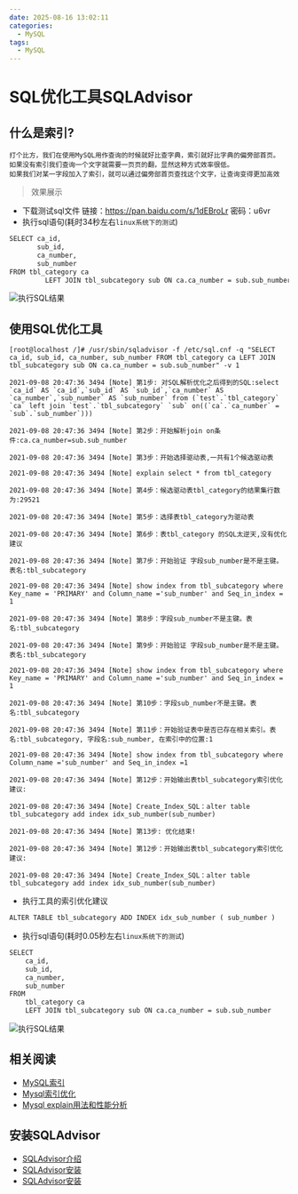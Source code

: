 ```yaml
---
date: 2025-08-16 13:02:11
categories:
  - MySQL
tags:
  - MySQL
---
```


# SQL优化工具SQLAdvisor

## 什么是索引?

```
打个比方，我们在使用MySQL用作查询的时候就好比查字典，索引就好比字典的偏旁部首页。
如果没有索引我们查询一个文字就需要一页页的翻，显然这种方式效率很低。
如果我们对某一字段加入了索引，就可以通过偏旁部首页查找这个文字，让查询变得更加高效
```

> 效果展示

- 下载测试sql文件 链接：<https://pan.baidu.com/s/1dEBroLr> 密码：u6vr
- 执行sql语句(耗时34秒左右`linux系统下的测试`)

```txt
SELECT ca_id,
       sub_id,
       ca_number,
       sub_number
FROM tbl_category ca
         LEFT JOIN tbl_subcategory sub ON ca.ca_number = sub.sub_number
```

![执行SQL结果](http://s.siushin.com/siushin/upload/mysql/1631104906157.png)

## 使用SQL优化工具

```shell
[root@localhost /]# /usr/sbin/sqladvisor -f /etc/sql.cnf -q "SELECT ca_id, sub_id, ca_number, sub_number FROM tbl_category ca LEFT JOIN tbl_subcategory sub ON ca.ca_number = sub.sub_number" -v 1

2021-09-08 20:47:36 3494 [Note] 第1步: 对SQL解析优化之后得到的SQL:select `ca_id` AS `ca_id`,`sub_id` AS `sub_id`,`ca_number` AS `ca_number`,`sub_number` AS `sub_number` from (`test`.`tbl_category` `ca` left join `test`.`tbl_subcategory` `sub` on((`ca`.`ca_number` = `sub`.`sub_number`))) 

2021-09-08 20:47:36 3494 [Note] 第2步：开始解析join on条件:ca.ca_number=sub.sub_number 

2021-09-08 20:47:36 3494 [Note] 第3步：开始选择驱动表,一共有1个候选驱动表 

2021-09-08 20:47:36 3494 [Note] explain select * from tbl_category 

2021-09-08 20:47:36 3494 [Note] 第4步：候选驱动表tbl_category的结果集行数为:29521 

2021-09-08 20:47:36 3494 [Note] 第5步：选择表tbl_category为驱动表 

2021-09-08 20:47:36 3494 [Note] 第6步：表tbl_category 的SQL太逆天,没有优化建议 

2021-09-08 20:47:36 3494 [Note] 第7步：开始验证 字段sub_number是不是主键。表名:tbl_subcategory 

2021-09-08 20:47:36 3494 [Note] show index from tbl_subcategory where Key_name = 'PRIMARY' and Column_name ='sub_number' and Seq_in_index = 1 

2021-09-08 20:47:36 3494 [Note] 第8步：字段sub_number不是主键。表名:tbl_subcategory 

2021-09-08 20:47:36 3494 [Note] 第9步：开始验证 字段sub_number是不是主键。表名:tbl_subcategory 

2021-09-08 20:47:36 3494 [Note] show index from tbl_subcategory where Key_name = 'PRIMARY' and Column_name ='sub_number' and Seq_in_index = 1 

2021-09-08 20:47:36 3494 [Note] 第10步：字段sub_number不是主键。表名:tbl_subcategory 

2021-09-08 20:47:36 3494 [Note] 第11步：开始验证表中是否已存在相关索引。表名:tbl_subcategory, 字段名:sub_number, 在索引中的位置:1 

2021-09-08 20:47:36 3494 [Note] show index from tbl_subcategory where Column_name ='sub_number' and Seq_in_index =1 

2021-09-08 20:47:36 3494 [Note] 第12步：开始输出表tbl_subcategory索引优化建议: 

2021-09-08 20:47:36 3494 [Note] Create_Index_SQL：alter table tbl_subcategory add index idx_sub_number(sub_number) 

2021-09-08 20:47:36 3494 [Note] 第13步: 优化结束!
```

```shell
2021-09-08 20:47:36 3494 [Note] 第12步：开始输出表tbl_subcategory索引优化建议: 

2021-09-08 20:47:36 3494 [Note] Create_Index_SQL：alter table tbl_subcategory add index idx_sub_number(sub_number) 
```

- 执行工具的索引优化建议

```txt
ALTER TABLE tbl_subcategory ADD INDEX idx_sub_number ( sub_number )
```

- 执行sql语句(耗时0.05秒左右`linux系统下的测试`)

```txt
SELECT
	ca_id,
	sub_id,
	ca_number,
	sub_number 
FROM
	tbl_category ca
	LEFT JOIN tbl_subcategory sub ON ca.ca_number = sub.sub_number
```

![执行SQL结果](http://s.siushin.com/siushin/upload/mysql/1631105403228.png)

## 相关阅读

- [MySQL索引](http://www.runoob.com/mysql/mysql-index.html)
- [Mysql索引优化](http://www.runoob.com/w3cnote/mysql-index.html)
- [Mysql explain用法和性能分析](http://blog.csdn.net/u012410733/article/details/66472157)

## 安装SQLAdvisor

- [SQLAdvisor介绍](http://tech.meituan.com/sqladvisor_pr.html?utm_source=tuicool&utm_medium=referral)
- [SQLAdvisor安装](https://github.com/Meituan-Dianping/SQLAdvisor/blob/master/doc/QUICK_START.md)
- [SQLAdvisor安装](http://www.cnblogs.com/ysjChinesePHP/p/6632432.html)